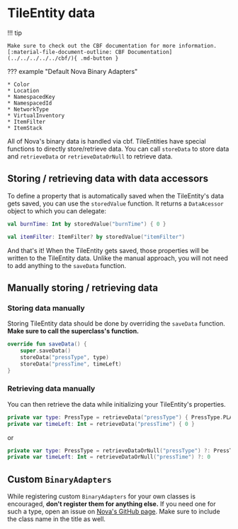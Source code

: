 # TileEntity data

!!! tip 

    Make sure to check out the CBF documentation for more information.  
    [:material-file-document-outline: CBF Documentation](../../../../../cbf/){ .md-button }

??? example "Default Nova Binary Adapters"

    * Color
    * Location
    * NamespacedKey
    * NamespacedId
    * NetworkType
    * VirtualInventory
    * ItemFilter
    * ItemStack

All of Nova's binary data is handled via cbf. TileEntities have special functions to directly store/retrieve data. You can
call ``storeData`` to store data and ``retrieveData`` or ``retrieveDataOrNull`` to retrieve data.

## Storing / retrieving data with data accessors

To define a property that is automatically saved when the TileEntity's data gets saved, you can use the `storedValue` function.
It returns a `DataAcessor` object to which you can delegate:  

```kotlin title="storedValue (not null)"
val burnTime: Int by storedValue("burnTime") { 0 }
```

```kotlin title="storedValue (nullable)"
val itemFilter: ItemFilter? by storedValue("itemFilter")
```

And that's it! When the TileEntity gets saved, those properties will be written to the TileEntity data. Unlike the manual
approach, you will not need to add anything to the `saveData` function.

## Manually storing / retrieving data

### Storing data manually

Storing TileEntity data should be done by overriding the ``saveData`` function.
**Make sure to call the superclass's function.**

```kotlin title="MechanicalPress.kt"
override fun saveData() {
    super.saveData()
    storeData("pressType", type)
    storeData("pressTime", timeLeft)
}
```

### Retrieving data manually

You can then retrieve the data while initializing your TileEntity's properties.

```kotlin title="MechanicalPress.kt"
private var type: PressType = retrieveData("pressType") { PressType.PLATE }
private var timeLeft: Int = retrieveData("pressTime") { 0 }
```

or

```kotlin title="MechanicalPress.kt"
private var type: PressType = retrieveDataOrNull("pressType") ?: PressType.PLATE
private var timeLeft: Int = retrieveDataOrNull("pressTime") ?: 0
```

## Custom ``BinaryAdapters``

While registering custom ``BinaryAdapters`` for your own classes is encouraged, **don't register them for
anything else.** If you need one for such a type, open an issue on [Nova's GitHub page](https://github.com/xenondevs/Nova/issues/new/choose).
Make sure to include the class name in the title as well.